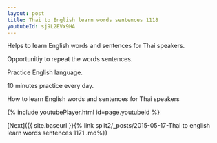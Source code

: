 ```yaml
---
layout: post
title: Thai to English learn words sentences 1118 
youtubeId: sj9L2EVx9HA
---
```

 
 
Helps to learn English words and sentences for Thai speakers.

Opportunitiy to repeat the words sentences. 

Practice English language. 
 
10 minutes practice every day. 
 
How to learn English words and sentences for Thai speakers 
 
{% include youtubePlayer.html id=page.youtubeId %}
 
 
[Next]({{ site.baseurl }}{% link  split2/_posts/2015-05-17-Thai to english learn words sentences 1171 .md%})
 
